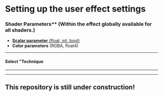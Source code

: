 # Setting up the user effect settings 
    


### Shader Parameters** (Within the effect globally available for all shaders.)  
   - [**Scalar parameter** (float, int, bool)](Scala_parameter.md)
   - **Color parameters** (RGBA, float4)

---

#### Select "Technique
   
   



---
---

## This repository is still under construction!
